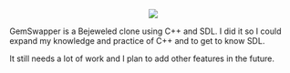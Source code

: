 <p align="center">
  <img src="http://i.imgur.com/PeVP7v3.png" />
</p>
GemSwapper is a Bejeweled clone using C++ and SDL. I did it so I could expand my knowledge and practice of C++ and to get to know SDL.

It still needs a lot of work and I plan to add other features in the future.

